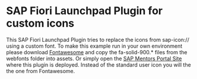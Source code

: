 # SAP Fiori Launchpad Plugin for custom icons

This SAP Fiori Launchpad Plugin tries to replace the icons from sap-icon:// using a custom font. 
To make this example run in your own environment please download 
[Fontawesome](https://fontawesome.com/how-to-use/on-the-web/setup/hosting-font-awesome-yourself)
and copy the fa-solid-900.* files from the webfonts folder into assets. Or simply open the 
[SAP Mentors Portal Site](https://flpnwc-a5a504e08.dispatcher.hana.ondemand.com/sites/SAPMentors#Shell-home) 
where this plugin is deployed. Instead of the standard user icon you will the the one from Fontawesome.
